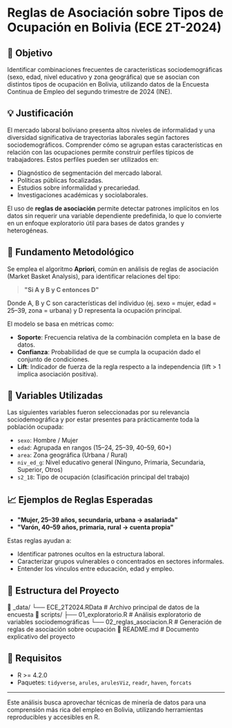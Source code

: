 # Reglas de Asociación sobre Tipos de Ocupación en Bolivia (ECE 2T-2024)

## 🎯 Objetivo

Identificar combinaciones frecuentes de características sociodemográficas (sexo, edad, nivel educativo y zona geográfica) que se asocian con distintos tipos de ocupación en Bolivia, utilizando datos de la Encuesta Continua de Empleo del segundo trimestre de 2024 (INE).

## 💡 Justificación

El mercado laboral boliviano presenta altos niveles de informalidad y una diversidad significativa de trayectorias laborales según factores sociodemográficos. Comprender cómo se agrupan estas características en relación con las ocupaciones permite construir perfiles típicos de trabajadores. Estos perfiles pueden ser utilizados en:

- Diagnóstico de segmentación del mercado laboral.
- Políticas públicas focalizadas.
- Estudios sobre informalidad y precariedad.
- Investigaciones académicas y sociolaborales.

El uso de **reglas de asociación** permite detectar patrones implícitos en los datos sin requerir una variable dependiente predefinida, lo que lo convierte en un enfoque exploratorio útil para bases de datos grandes y heterogéneas.

## 🧠 Fundamento Metodológico

Se emplea el algoritmo **Apriori**, común en análisis de reglas de asociación (Market Basket Analysis), para identificar relaciones del tipo:

> **"Si A y B y C entonces D"**

Donde A, B y C son características del individuo (ej. sexo = mujer, edad = 25–39, zona = urbana) y D representa la ocupación principal.

El modelo se basa en métricas como:

- **Soporte**: Frecuencia relativa de la combinación completa en la base de datos.
- **Confianza**: Probabilidad de que se cumpla la ocupación dado el conjunto de condiciones.
- **Lift**: Indicador de fuerza de la regla respecto a la independencia (lift > 1 implica asociación positiva).

## 📌 Variables Utilizadas

Las siguientes variables fueron seleccionadas por su relevancia sociodemográfica y por estar presentes para prácticamente toda la población ocupada:

- `sexo`: Hombre / Mujer  
- `edad`: Agrupada en rangos (15–24, 25–39, 40–59, 60+)  
- `area`: Zona geográfica (Urbana / Rural)  
- `niv_ed_g`: Nivel educativo general (Ninguno, Primaria, Secundaria, Superior, Otros)  
- `s2_18`: Tipo de ocupación (clasificación principal del trabajo)

## 📈 Ejemplos de Reglas Esperadas

- **"Mujer, 25–39 años, secundaria, urbana → asalariada"**
- **"Varón, 40–59 años, primaria, rural → cuenta propia"**

Estas reglas ayudan a:

- Identificar patrones ocultos en la estructura laboral.
- Caracterizar grupos vulnerables o concentrados en sectores informales.
- Entender los vínculos entre educación, edad y empleo.
## 📂 Estructura del Proyecto
📁 _data/
└── ECE_2T2024.RData # Archivo principal de datos de la encuesta
📁 scripts/
├── 01_exploratorio.R # Análisis exploratorio de variables sociodemográficas
└── 02_reglas_asociacion.R # Generación de reglas de asociación sobre ocupación
📄 README.md # Documento explicativo del proyecto
## 🔧 Requisitos

- R >= 4.2.0  
- Paquetes: `tidyverse`, `arules`, `arulesViz`, `readr`, `haven`, `forcats`

---

Este análisis busca aprovechar técnicas de minería de datos para una comprensión más rica del empleo en Bolivia, utilizando herramientas reproducibles y accesibles en R.
